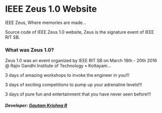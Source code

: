 # IEEE Zeus 1.0 Website
IEEE Zeus, Where memories are made...

Source code of IEEE Zeus 1.0 website, Zeus is the signature event of IEEE RIT SB. 

### What was Zeus 1.0?
Zeus 1.0 was an event organized by IEEE RIT SB on March 18th - 20th 2016 @ Rajiv Gandhi Institute of Technology • Kottayam...

3 days of amazing workshops to invoke the engineer in you!!!

3 days of exciting competitions to pump up your adrenaline levels!!!

3 days of pure fun and entertainment that you have never seen before!!!

##### Developer: [Gautam Krishna R](https://github.com/gautamkrishnar)
